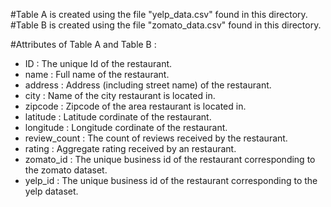 #Table A is created using the file "yelp_data.csv" found in this directory.
#Table B is created using the file "zomato_data.csv" found in this directory.

#Attributes of Table A and Table B :
- ID : The unique Id of the restaurant.
- name : Full name of the restaurant.
- address : Address (including street name) of the restaurant.
- city : Name of the city restaurant is located in.
- zipcode : Zipcode of the area restaurant is located in.
- latitude : Latitude cordinate of the restaurant.
- longitude : Longitude cordinate of the restaurant. 
- review_count : The count of reviews received by the restaurant.
- rating : Aggregate rating received by an restaurant.
- zomato_id : The unique business id of the restaurant corresponding to the zomato dataset.
- yelp_id : The unique business id of the restaurant corresponding to the yelp dataset.

